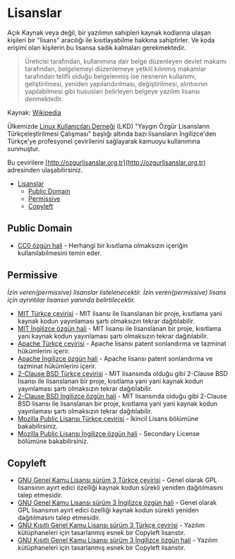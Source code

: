 # Lisanslar

Açık Kaynak veya değil, bir yazılımın sahipleri kaynak kodlarına ulaşan kişileri bir "lisans" aracılığı ile kısıtlayabilme hakkına sahiptirler. Ve koda erişimi olan kişilerin bu lisansa sadık kalmaları gerekmektedir.

> Üreticisi tarafından, kullanımına dair belge düzenleyen devlet makamı tarafından, belgelemeyi düzenlemeye yetkili kılınmış makamlar tarafından telifli olduğu belgelenmiş ise nesnenin kullanımı, geliştirilmesi, yeniden yapılandırılması, değiştirilmesi, alıntısının yapılabilmesi gibi hususları belirleyen belgeye yazılım lisansı denmektedir.

Kaynak: [Wikipedia](https://tr.wikipedia.org/wiki/Yazılım_lisansı)
 
Ülkemizde [Linux Kullanıcıları Derneği](http://www.lkd.org.tr) (LKD) "Yaygın Özgür Lisansların Türkçeleştirilmesi Çalışması" başlığı altında bazı lisansların İngilizce'den Türkçe'ye profesyonel çevirilerini sağlayarak kamuoyu kullanımına sunmuştur.

Bu çevirilere [http://ozgurlisanslar.org.tr](http://ozgurlisanslar.org.tr) adresinden ulaşabilirsiniz.


- [Lisanslar](#lisanslar)
    - [Public Domain](#public-domain)
    - [Permissive](#permissive)
    - [Copyleft](#copyleft)

## Public Domain

* [CC0 özgün hali](https://creativecommons.org/publicdomain/zero/1.0/legalcode) - Herhangi bir kısıtlama olmaksızın içeriğin kullanılabilmesini temin eder.

## Permissive
*İzin veren(permissive) lisanslar listelenecektir. İzin veren(permissive) lisans için ayrıntılar lisansın yanında belirtilecektir.*

* [MIT Türkçe çevirisi](http://ozgurlisanslar.org.tr/mit/) - MIT lisansı ile lisanslanan bir proje, kısıtlama yani kaynak kodun yayınlaması şartı olmaksızın tekrar dağıtılabilir. 
* [MIT İngilizce özgün hali](https://opensource.org/licenses/mit-license.php) - MIT lisansı ile lisanslanan bir proje, kısıtlama yani kaynak kodun yayınlaması şartı olmaksızın tekrar dağıtılabilir.
* [Apache Türkçe çevirisi](http://ozgurlisanslar.org.tr/apache/) - Apache lisansı patent sonlandırma ve tazminat hükümlerini içerir. 
* [Apache İngilizce özgün hali](http://www.apache.org/licenses/LICENSE-2.0) - Apache lisansı patent sonlandırma ve tazminat hükümlerini içerir.
* [2-Clause BSD Türkçe çevirisi](http://ozgurlisanslar.org.tr/bsd/) - MIT lisansında olduğu gibi 2-Clause BSD lisansı ile lisanslanan bir proje, kısıtlama yani yani kaynak kodun yayınlaması şartı olmaksızın tekrar dağıtılabilir. 
* [2-Clause BSD İngilizce özgün hali](https://opensource.org/licenses/bsd-license.php) - MIT lisansında olduğu gibi 2-Clause BSD lisansı ile lisanslanan bir proje, kısıtlama yani yani kaynak kodun yayınlaması şartı olmaksızın tekrar dağıtılabilir. 
* [Mozilla Public Lisansı Türkçe çevirisi](http://ozgurlisanslar.org.tr/mozilla/) - İkincil Lisans bölümüne bakabilirsiniz.
* [Mozilla Public Lisansı İngilizce özgün hali](https://www.mozilla.org/en-US/MPL/2.0/) - Secondary License bölümüne bakabilirsiniz.

## Copyleft

* [GNU Genel Kamu Lisansı sürüm 3 Türkçe çevirisi](http://ozgurlisanslar.org.tr/gpl/gpl-v3/) - Genel olarak GPL lisansının ayırt edici özelliği kaynak kodun sürekli yeniden dağıtılmasını talep etmesidir.
* [GNU Genel Kamu Lisansı sürüm 3 İngilizce özgün hali](https://www.gnu.org/licenses/gpl.html) - Genel olarak GPL lisansının ayırt edici özelliği kaynak kodun sürekli yeniden dağıtılmasını talep etmesidir.
* [GNU Kısıtlı Genel Kamu Lisansı sürüm 3 Türkçe çevirisi](http://ozgurlisanslar.org.tr/lgpl/lgpl-v3/) - Yazılım kütüphaneleri için tasarlanmış esnek bir Copyleft lisanstır.
* [GNU Kısıtlı Genel Kamu Lisansı sürüm 3 İngilizce özgün hali](https://www.gnu.org/licenses/lgpl-3.0.html) - Yazılım kütüphaneleri için tasarlanmış esnek bir Copyleft lisanstır.